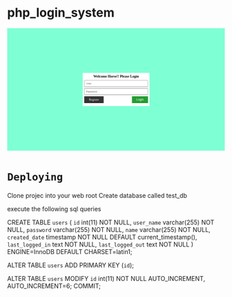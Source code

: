 # php_login_system

![alt text](project.png)

# `Deploying`

Clone projec into your web root
Create database called test_db

execute the following sql queries

CREATE TABLE `users` (
  `id` int(11) NOT NULL,
  `user_name` varchar(255) NOT NULL,
  `password` varchar(255) NOT NULL,
  `name` varchar(255) NOT NULL,
  `created_date` timestamp NOT NULL DEFAULT current_timestamp(),
  `last_logged_in` text NOT NULL,
  `last_logged_out` text NOT NULL
) ENGINE=InnoDB DEFAULT CHARSET=latin1;

ALTER TABLE `users`
  ADD PRIMARY KEY (`id`);
  
  ALTER TABLE `users`
  MODIFY `id` int(11) NOT NULL AUTO_INCREMENT, AUTO_INCREMENT=6;
COMMIT;

